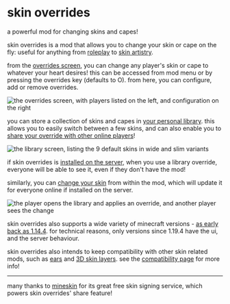 # skin overrides

a powerful mod for changing skins and capes!

skin overrides is a mod that allows you to change your skin or cape on the fly: useful for anything from [roleplay](https://rosebud.dev/skin-overrides/tips-and-tricks/#for-roleplay) to [skin artistry](https://rosebud.dev/skin-overrides/tips-and-tricks/#for-skin-artists).

from the [overrides screen](https://rosebud.dev/skin-overrides/usage/#adding-an-override), you can change any player's skin or cape to whatever your heart desires! this can be accessed from mod menu or by pressing the overrides key (defaults to O). from here, you can configure, add or remove overrides.

![the overrides screen, with players listed on the left, and configuration on the right](https://cdn.modrinth.com/data/GON0Fdk5/images/5b0c4e12943f36bfb0ac14fe57807beac434838d.png)

you can store a collection of skins and capes in [your personal library](https://rosebud.dev/skin-overrides/usage/#the-library). this allows you to easily switch between a few skins, and can also enable you to [share your override with other online players](https://rosebud.dev/skin-overrides/networking/)!

![the library screen, listing the 9 default skins in wide and slim variants](https://cdn.modrinth.com/data/GON0Fdk5/images/09607af5694d647382942084ecd2625d0f5b2642.png)

if skin overrides is [installed on the server](https://rosebud.dev/skin-overrides/networking/), when you use a library override, everyone will be able to see it, even if they don't have the mod!

similarly, you can [change your skin](https://rosebud.dev/skin-overrides/usage/#changing-my-skin) from within the mod, which will update it for everyone online if installed on the server.

![the player opens the library and applies an override, and another player sees the change](https://raw.githubusercontent.com/rosebudmods/skin-overrides/refs/heads/main/.assets/networking.avif)

skin overrides also supports a wide variety of minecraft versions - [as early back as 1.14.4](https://rosebud.dev/skin-overrides/compatibility/). for technical reasons, only versions since 1.19.4 have the ui, and the server behaviour.

skin overrides also intends to keep compatibility with other skin related mods, such as [ears](https://modrinth.com/mod/mfzaZK3Z) and [3D skin layers](https://modrinth.com/mod/zV5r3pPn). see the [compatibility page](https://rosebud.dev/skin-overrides/compatibility/) for more info!

---

many thanks to [mineskin](https://mineskin.org/) for its great free skin signing service, which powers skin overrides' share feature!
